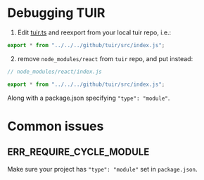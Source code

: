 # Debugging TUIR

1. Edit [tuir.ts](./src/tuir.ts) and reexport from your local tuir repo, i.e.:

```typescript
export * from "../../../github/tuir/src/index.js";
```

2. remove `node_modules/react` from `tuir` repo, and put instead:

```javascript
// node_modules/react/index.js

export * from "../../../github/tuir/src/index.js";
```

Along with a package.json specifying `"type": "module"`.

# Common issues

## ERR_REQUIRE_CYCLE_MODULE

Make sure your project has `"type": "module"` set in `package.json`.